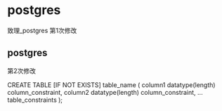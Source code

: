 # postgres
致理_postgres
第1次修改
## postgres
第2次修改

CREATE TABLE [IF NOT EXISTS] table_name (
   column1 datatype(length) column_constraint,
   column2 datatype(length) column_constraint,
   ...
   table_constraints
);